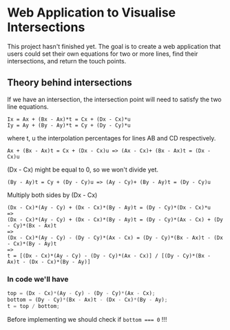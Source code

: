 # Web Application to Visualise Intersections

This project hasn't finished yet.
The goal is to create a web application that users could set their own equations for two or more lines, 
find their intersections, and return the touch points.

## Theory behind intersections
If we have an intersection, the intersection point will need to satisfy the two line equations.

```
Ix = Ax + (Bx - Ax)*t = Cx + (Dx - Cx)*u
Iy = Ay + (By - Ay)*t = Cy + (Dy - Cy)*u
```
where t, u the interpolation percentages for lines AB and CD respectively.

```
Ax + (Bx - Ax)t = Cx + (Dx - Cx)u => (Ax - Cx)+ (Bx - Ax)t = (Dx - Cx)u 
```

(Dx - Cx) might be equal to 0, so we won't divide yet.

```    
(By - Ay)t = Cy + (Dy - Cy)u => (Ay - Cy)+ (By - Ay)t = (Dy - Cy)u 
```

Multiply both sides by (Dx - Cx)

```
(Dx - Cx)*(Ay - Cy) + (Dx - Cx)*(By - Ay)t = (Dy - Cy)*(Dx - Cx)*u 
=> 
(Dx - Cx)*(Ay - Cy) + (Dx - Cx)*(By - Ay)t = (Dy - Cy)*(Ax - Cx) + (Dy - Cy)*(Bx - Ax)t
=>
(Dx - Cx)*(Ay - Cy) - (Dy - Cy)*(Ax - Cx) = (Dy - Cy)*(Bx - Ax)t - (Dx - Cx)*(By - Ay)t
=>
t = [(Dx - Cx)*(Ay - Cy) - (Dy - Cy)*(Ax - Cx)] / [(Dy - Cy)*(Bx - Ax)t - (Dx - Cx)*(By - Ay)]
```

### In code we'll have

```javascript
top = (Dx - Cx)*(Ay - Cy) - (Dy - Cy)*(Ax - Cx);
bottom = (Dy - Cy)*(Bx - Ax)t - (Dx - Cx)*(By - Ay);
t = top / bottom;
```

Before implementing we should check if ```bottom === 0``` !!!
 
